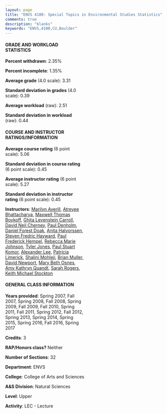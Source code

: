 ```yaml
---
layout: page
title: "ENVS 4100: Special Topics in Environmental Studies Statistics"
comments: true
description: "blanks"
keywords: "ENVS,4100,CU,Boulder"
---
```

<head>
<script src="https://ajax.googleapis.com/ajax/libs/jquery/2.1.3/jquery.min.js"></script>
<script src="https://dl.dropboxusercontent.com/s/pc42nxpaw1ea4o9/highcharts.js?dl=0"></script>
<!-- <script src="../assets/js/highcharts.js"></script> -->
<style type="text/css">@font-face {
	font-family: "Bebas Neue";
	src: url(https://www.filehosting.org/file/details/544349/BebasNeue Regular.otf) format("opentype");
	}
	h1.Bebas { 
		font-family: "Bebas Neue", Verdana, Tahoma;
	}
</style>
</head>
<body>
	<div id="container" style="float: right; width: 45%; height: 88%; margin-left: 2.5%; margin-right: 2.5%;"></div>
	<script language="JavaScript">
		$(document).ready(function() {
		var chart = {type: 'column'};
		var title = {text: 'Grade Distribution'};
		var xAxis = {categories: ['A','B','C','D','F'],crosshair: true};
		var yAxis = {min: 0,title: {text: 'Percentage'}};
		var tooltip = {headerFormat: '<center><b><span style="font-size:20px">{point.key}</span></b></center>',
		               pointFormat: '<td style="padding:0"><b>{point.y:.1f}%</b></td>',
		               footerFormat: '</table>',shared: true,useHTML: true};
		var plotOptions = {column: {pointPadding: 0.0,borderWidth: 0}};  
		var credits = {enabled: false};var series= [{name: 'Percent',data: [49.66,38.7,8.05,1.88,1.7,]}];
		var json = {};
		json.chart = chart;
		json.title = title;
		json.tooltip = tooltip;
		json.xAxis = xAxis;
		json.yAxis = yAxis;  
		json.series = series;
		json.plotOptions = plotOptions;  
		json.credits = credits;
		$('#container').highcharts(json);
	});
	</script>
</body>
			   
#### GRADE AND WORKLOAD STATISTICS

**Percent withdrawn**: 2.35%

**Percent incomplete**: 1.35%

**Average grade** (4.0 scale): 3.31

**Standard deviation in grades** (4.0 scale): 0.39

**Average workload** (raw): 2.51

**Standard deviation in workload** (raw): 0.44

#### COURSE AND INSTRUCTOR RATINGS/INFORMATION

**Average course rating** (6 point scale): 5.06

**Standard deviation in course rating** (6 point scale): 0.45

**Average instructor rating** (6 point scale): 5.27

**Standard deviation in instructor rating** (6 point scale): 0.45

**Instructors**: <a href='../../instructors/Marilyn_Averill'>Marilyn Averill</a>, <a href='../../instructors/Atreyee_Bhattacharya'>Atreyee Bhattacharya</a>, <a href='../../instructors/Maxwell_Thomas_Boykoff'>Maxwell Thomas Boykoff</a>, <a href='../../instructors/Ghita_Levenstein_Carroll'>Ghita Levenstein Carroll</a>, <a href='../../instructors/David_Neil_Cherney'>David Neil Cherney</a>, <a href='../../instructors/Paul_Denholm'>Paul Denholm</a>, <a href='../../instructors/Daniel_Forest_Doak'>Daniel Forest Doak</a>, <a href='../../instructors/Anita_Halvorssen'>Anita Halvorssen</a>, <a href='../../instructors/Steven_Fredric_Hayward'>Steven Fredric Hayward</a>, <a href='../../instructors/Paul_Frederick_Hempel'>Paul Frederick Hempel</a>, <a href='../../instructors/Rebecca_Marie_Johnson'>Rebecca Marie Johnson</a>, <a href='../../instructors/Tyler_Jones'>Tyler Jones</a>, <a href='../../instructors/Paul_Stuart_Komor'>Paul Stuart Komor</a>, <a href='../../instructors/Alexander_Lee'>Alexander Lee</a>, <a href='../../instructors/Patricia_Limerick'>Patricia Limerick</a>, <a href='../../instructors/Shalini_Mohleji'>Shalini Mohleji</a>, <a href='../../instructors/Brian_Muller'>Brian Muller</a>, <a href='../../instructors/David_Newport'>David Newport</a>, <a href='../../instructors/Mary_Beth_Osnes'>Mary Beth Osnes</a>, <a href='../../instructors/Amy_Kathryn_Quandt'>Amy Kathryn Quandt</a>, <a href='../../instructors/Sarah_Rogers'>Sarah Rogers</a>, <a href='../../instructors/Keith_Michael_Stockton'>Keith Michael Stockton</a>

#### GENERAL CLASS INFORMATION

**Years provided**: Spring 2007, Fall 2007, Spring 2008, Fall 2008, Spring 2009, Fall 2009, Fall 2010, Spring 2011, Fall 2011, Spring 2012, Fall 2012, Spring 2013, Spring 2014, Spring 2015, Spring 2016, Fall 2016, Spring 2017

**Credits**: 3

**RAP/Honors class?** Neither

**Number of Sections**: 32

**Department**: ENVS

**College**: College of Arts and Sciences

**A&S Division**: Natural Sciences

**Level**: Upper

**Activity**: LEC - Lecture
